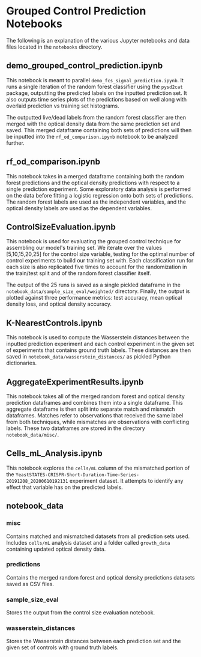 # Grouped Control Prediction Notebooks

The following is an explanation of the various Jupyter notebooks and data files located in the `notebooks` directory.

## demo_grouped_control_prediction.ipynb

This notebook is meant to parallel `demo_fcs_signal_prediction.ipynb`. It runs a single iteration of the random forest classifier using the `pysd2cat` package, outputting the predicted labels on the inputted prediction set. It also outputs time series plots of the predictions based on well along with overlaid prediction vs training set histograms.

The outputted live/dead labels from the random forest classifier are then merged with the optical density data from the same prediction set and saved. This merged dataframe containing both sets of predictions will then be inputted into the `rf_od_comparison.ipynb` notebook to be analyzed further.

## rf_od_comparison.ipynb

This notebook takes in a merged dataframe containing both the random forest predictions and the optical density predictions with respect to a single prediction experiment. Some exploratory data analysis is performed on the data before fitting a logistic regression onto both sets of predictions. The random forest labels are used as the independent variables, and the optical density labels are used as the dependent variables.

## ControlSizeEvaluation.ipynb

This notebook is used for evaluating the grouped control technique for assembling our model's training set. We iterate over the values [5,10,15,20,25] for the control size variable, testing for the optimal number of control experiments to build our training set with. Each classification run for each size is also replicated five times to account for the randomization in the train/test split and of the random forest classifier itself.

The output of the 25 runs is saved as a single pickled dataframe in the `notebook_data/sample_size_eval/weighted/` directory. Finally, the output is plotted against three performance metrics: test accuracy, mean optical density loss, and optical density accuracy.

## K-NearestControls.ipynb

This notebook is used to compute the Wasserstein distances between the inputted prediction experiment and each control experiment in the given set of experiments that contains ground truth labels. These distances are then saved in `notebook_data/wasserstein_distances/` as pickled Python dictionaries.

## AggregateExperimentResults.ipynb

This notebook takes all of the merged random forest and optical density prediction dataframes and combines them into a single dataframe. This aggregate dataframe is then split into separate match and mismatch dataframes. Matches refer to observations that received the same label from both techniques, while mismatches are observations with conflicting labels. These two dataframes are stored in the directory `notebook_data/misc/`.

## Cells_mL_Analysis.ipynb

This notebook explores the `cells/mL` column of the mismatched portion of the `YeastSTATES-CRISPR-Short-Duration-Time-Series-20191208_20200610192131` experiment dataset. It attempts to identify any effect that variable has on the predicted labels.

## notebook_data

### misc

Contains matched and mismatched datasets from all prediction sets used. Includes `cells/mL` analysis dataset and a folder called `growth_data` containing updated optical density data.

### predictions

Contains the merged random forest and optical density predictions datasets saved as CSV files.

### sample_size_eval

Stores the output from the control size evaluation notebook.

### wasserstein_distances

Stores the Wasserstein distances between each prediction set and the given set of controls with ground truth labels.
